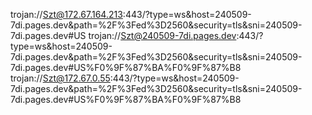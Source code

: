 trojan://Szt@172.67.164.213:443/?type=ws&host=240509-7di.pages.dev&path=%2F%3Fed%3D2560&security=tls&sni=240509-7di.pages.dev#US
trojan://Szt@240509-7di.pages.dev:443/?type=ws&host=240509-7di.pages.dev&path=%2F%3Fed%3D2560&security=tls&sni=240509-7di.pages.dev#US%F0%9F%87%BA%F0%9F%87%B8
trojan://Szt@172.67.0.55:443/?type=ws&host=240509-7di.pages.dev&path=%2F%3Fed%3D2560&security=tls&sni=240509-7di.pages.dev#US%F0%9F%87%BA%F0%9F%87%B8